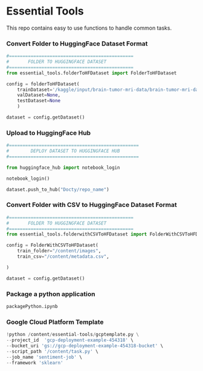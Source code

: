 # Essential Tools

This repo contains easy to use functions to handle common tasks.

### Convert Folder to HuggingFace Dataset Format
```python
#==============================================
#       FOLDER TO HUGGINGFACE DATASET
#==============================================
from essential_tools.folderToHFDataset import FolderToHFDataset

config = folderToHFDataset(
    trainDataset='/kaggle/input/brain-tumor-mri-data/brain-tumor-mri-dataset', 
    valDataset=None, 
    testDataset=None 
    )

dataset = config.getDataset()
```

### Upload to HuggingFace Hub
```python
#================================================
#        DEPLOY DATASET TO HUGGINGFACE HUB
#================================================

from huggingface_hub import notebook_login

notebook_login()

dataset.push_to_hub("Docty/repo_name")
```

### Convert Folder with CSV to HuggingFace Dataset Format
```python
#==============================================
#       FOLDER TO HUGGINGFACE DATASET
#==============================================
from essential_tools.folderwithCSVToHFDataset import FolderWithCSVToHFDataset

config = FolderWithCSVToHFDataset(
    train_folder="/content/images",
    train_csv="/content/metadata.csv",

)

dataset = config.getDataset()
```



### Package a python application
```bash
packagePython.ipynb
```

### Google Cloud Platform Template
```python
!python /content/essential-tools/gcptemplate.py \
--project_id  'gcp-deployment-example-454318' \
--bucket_uri 'gs://gcp-deployment-example-454318-bucket' \
--script_path '/content/task.py' \
--job_name 'sentiment-job' \
--framework 'sklearn'
```
